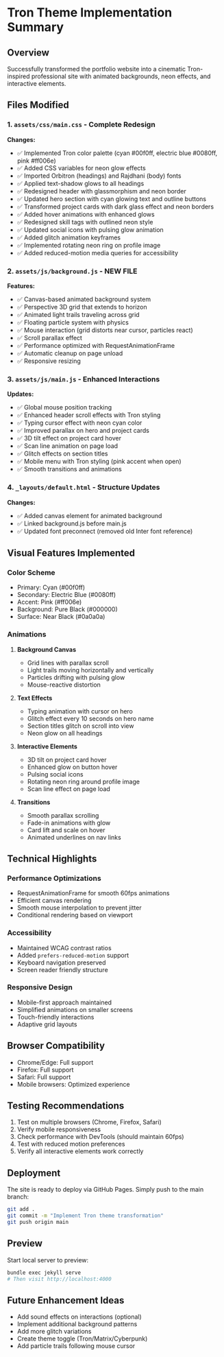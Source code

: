# Tron Theme Implementation Summary

## Overview
Successfully transformed the portfolio website into a cinematic Tron-inspired professional site with animated backgrounds, neon effects, and interactive elements.

## Files Modified

### 1. `assets/css/main.css` - Complete Redesign
**Changes:**
- ✅ Implemented Tron color palette (cyan #00f0ff, electric blue #0080ff, pink #ff006e)
- ✅ Added CSS variables for neon glow effects
- ✅ Imported Orbitron (headings) and Rajdhani (body) fonts
- ✅ Applied text-shadow glows to all headings
- ✅ Redesigned header with glassmorphism and neon border
- ✅ Updated hero section with cyan glowing text and outline buttons
- ✅ Transformed project cards with dark glass effect and neon borders
- ✅ Added hover animations with enhanced glows
- ✅ Redesigned skill tags with outlined neon style
- ✅ Updated social icons with pulsing glow animation
- ✅ Added glitch animation keyframes
- ✅ Implemented rotating neon ring on profile image
- ✅ Added reduced-motion media queries for accessibility

### 2. `assets/js/background.js` - NEW FILE
**Features:**
- ✅ Canvas-based animated background system
- ✅ Perspective 3D grid that extends to horizon
- ✅ Animated light trails traveling across grid
- ✅ Floating particle system with physics
- ✅ Mouse interaction (grid distorts near cursor, particles react)
- ✅ Scroll parallax effect
- ✅ Performance optimized with RequestAnimationFrame
- ✅ Automatic cleanup on page unload
- ✅ Responsive resizing

### 3. `assets/js/main.js` - Enhanced Interactions
**Updates:**
- ✅ Global mouse position tracking
- ✅ Enhanced header scroll effects with Tron styling
- ✅ Typing cursor effect with neon cyan color
- ✅ Improved parallax on hero and project cards
- ✅ 3D tilt effect on project card hover
- ✅ Scan line animation on page load
- ✅ Glitch effects on section titles
- ✅ Mobile menu with Tron styling (pink accent when open)
- ✅ Smooth transitions and animations

### 4. `_layouts/default.html` - Structure Updates
**Changes:**
- ✅ Added canvas element for animated background
- ✅ Linked background.js before main.js
- ✅ Updated font preconnect (removed old Inter font reference)

## Visual Features Implemented

### Color Scheme
- Primary: Cyan (#00f0ff)
- Secondary: Electric Blue (#0080ff)
- Accent: Pink (#ff006e)
- Background: Pure Black (#000000)
- Surface: Near Black (#0a0a0a)

### Animations
1. **Background Canvas**
   - Grid lines with parallax scroll
   - Light trails moving horizontally and vertically
   - Particles drifting with pulsing glow
   - Mouse-reactive distortion

2. **Text Effects**
   - Typing animation with cursor on hero
   - Glitch effect every 10 seconds on hero name
   - Section titles glitch on scroll into view
   - Neon glow on all headings

3. **Interactive Elements**
   - 3D tilt on project card hover
   - Enhanced glow on button hover
   - Pulsing social icons
   - Rotating neon ring around profile image
   - Scan line effect on page load

4. **Transitions**
   - Smooth parallax scrolling
   - Fade-in animations with glow
   - Card lift and scale on hover
   - Animated underlines on nav links

## Technical Highlights

### Performance Optimizations
- RequestAnimationFrame for smooth 60fps animations
- Efficient canvas rendering
- Smooth mouse interpolation to prevent jitter
- Conditional rendering based on viewport

### Accessibility
- Maintained WCAG contrast ratios
- Added `prefers-reduced-motion` support
- Keyboard navigation preserved
- Screen reader friendly structure

### Responsive Design
- Mobile-first approach maintained
- Simplified animations on smaller screens
- Touch-friendly interactions
- Adaptive grid layouts

## Browser Compatibility
- Chrome/Edge: Full support
- Firefox: Full support
- Safari: Full support
- Mobile browsers: Optimized experience

## Testing Recommendations
1. Test on multiple browsers (Chrome, Firefox, Safari)
2. Verify mobile responsiveness
3. Check performance with DevTools (should maintain 60fps)
4. Test with reduced motion preferences
5. Verify all interactive elements work correctly

## Deployment
The site is ready to deploy via GitHub Pages. Simply push to the main branch:

```bash
git add .
git commit -m "Implement Tron theme transformation"
git push origin main
```

## Preview
Start local server to preview:
```bash
bundle exec jekyll serve
# Then visit http://localhost:4000
```

## Future Enhancement Ideas
- Add sound effects on interactions (optional)
- Implement additional background patterns
- Add more glitch variations
- Create theme toggle (Tron/Matrix/Cyberpunk)
- Add particle trails following mouse cursor

